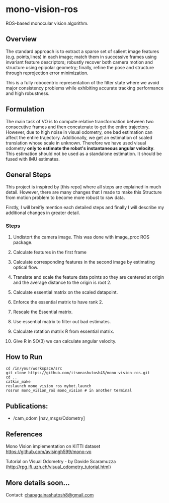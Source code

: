 # mono-vision-ros
ROS-based monocular vision algorithm. 


## Overview
The standard approach is to extract a sparse set of salient image features (e.g. points,lines) in each image; match them in successive frames using invariant feature descriptors; robustly recover both camera motion and structure using epipolar geometry; finally, refine the pose and structure through reprojection error minimization.

This is a fully robocentric representation of the filter state where we avoid major consistency problems while exhibiting accurate tracking performance and high robustness.

## Formulation
The main task of VO is to compute relative transformation between two consecutive frames and then concatenate to get the entire trajectory. However, due to high noise in visual odometry, one bad estimation can affect the entire trajectory. Additionally, we get an estimation of scaled translation whose scale in unknown. Therefore we have used visual odometry **only to estimate the robot's instantaneous angular velocity**. This estimation should not be used as a standalone estimation. It should be fused with IMU estimates. 

## General Steps
This project is inspired by [this repo] where all steps are explained in much detail. However, there are many changes that I made to make this Structure from motion problem to become more robust to raw data. 

Firstly, I will breifly mention each detailed steps and finally I will describe my additional changes in greater detail.

### Steps
1) Undistort the camera image. This was done with image_proc ROS package.

2) Calculate features in the first frame

3) Calculate corresponding features in the second image by estimating optical flow.

4) Translate and scale the feature data points so they are centered at origin and the average distance to the origin is root 2.

5) Calculate essential matrix on the scaled datapoint.

6) Enforce the essential matrix to have rank 2.

7) Rescale the Essential matrix. 

8) Use essential matrix to filter out bad estimates.

9) Calculate rotation matrix R from essential matrix.

10) Give R in SO(3) we can calculate angular velocity.


## How to Run
```
cd /in/your/workspace/src
git clone https://github.com/itsmeashutosh43/mono-vision-ros.git
cd ..
catkin_make
roslaunch mono_vision_ros mybot.launch
rosrun mono_vision_ros mono_vision # in another terminal

```

## Publications: 

* /cam_odom [nav_msgs/Odometry]


## References

Mono Vision implementation on KITTI dataset https://github.com/avisingh599/mono-vo

Tutorial on Visual Odometry - by Davide Scaramuzza (http://rpg.ifi.uzh.ch/visual_odometry_tutorial.html)




## More details soon...

Contact: chapagainashutosh8@gmail.com


